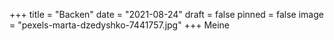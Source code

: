 +++
title = "Backen"
date = "2021-08-24"
draft = false
pinned = false
image = "pexels-marta-dzedyshko-7441757.jpg"
+++
Meine